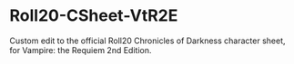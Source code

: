 # Roll20-CSheet-VtR2E
Custom edit to the official Roll20 Chronicles of Darkness character sheet, for Vampire: the Requiem 2nd Edition.
